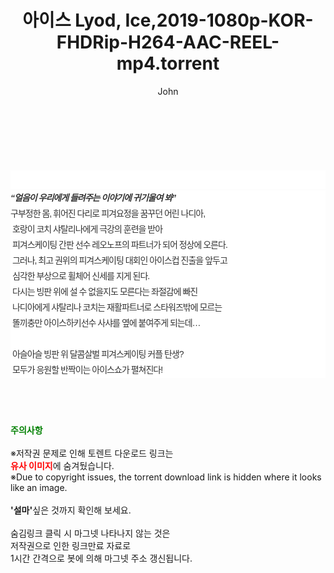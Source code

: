 ﻿---
layout: post
title:  "아이스 Lyod, Ice,2019-1080p-KOR-FHDRip-H264-AAC-REEL-mp4.torrent"
author: John
categories: [ 영화 ]
tags: [  ]
image:  
description: "아이스 Lyod, Ice,2019-1080p-KOR-FHDRip-H264-AAC-REEL-mp4 torrent 정보 공유"
toc: true
toc_sticky: true
---

<br>
<div class="view-img">
<a class="view_image" href="https://torrentmobile60.com/bbs/view_image.php?fn=%2Fdata%2Ffile%2Fmovie%2F1742003963_87pQcslS_92e5b309e9714fc69b418135b0c5add942637079.jpg" target="_blank"><img alt="" class="img-tag" content="https://torrentmobile60.com/data/file/movie/1742003963_87pQcslS_92e5b309e9714fc69b418135b0c5add942637079.jpg" itemprop="image" src="https://torrentmobile60.com/data/file/movie/1742003963_87pQcslS_92e5b309e9714fc69b418135b0c5add942637079.jpg"/></a><a class="view_image" href="https://torrentmobile60.com/bbs/view_image.php?fn=%2Fdata%2Ffile%2Fmovie%2F1742003963_phMcNeED_c3d313ee3bde2d80ca3254b5ba884cec8c258543.jpg" target="_blank"><img alt="" class="img-tag" content="https://torrentmobile60.com/data/file/movie/1742003963_phMcNeED_c3d313ee3bde2d80ca3254b5ba884cec8c258543.jpg" itemprop="image" src="https://torrentmobile60.com/data/file/movie/1742003963_phMcNeED_c3d313ee3bde2d80ca3254b5ba884cec8c258543.jpg"/></a></div><div class="view-content" itemprop="description">
<p><br/></p><div class="title_area" style="margin:0px 0px 9px;padding:0px;list-style:none;font-size:12px;font-family:'나눔고딕', NanumGothic, '돋움', Dotum, Helvetica, 'AppleSDGothicNeo-Medium', AppleGothic, sans-serif;height:30px;float:none;background-color:rgb(255,255,255);"><h4 class="h_story" style="margin:5px 10px 0px 0px;padding:0px;list-style:none;font-size:12px;font-family:'돋움', sans-serif;height:18px;width:49px;background:url(&quot;https://ssl.pstatic.net/static/movie/2020/10/h_tx_sp5.png&quot;) no-repeat 0px -17px;float:left;"><strong class="blind" style="margin:0px;padding:0px;list-style:none;font-size:0px;font-family:inherit;color:inherit;width:1px;height:1px;line-height:0;">줄거리</strong></h4></div><h5 class="h_tx_story" style="margin:-7px 0px 1px;padding:0px;list-style:none;font-size:14px;font-family:'나눔고딕', NanumGothic, Helvetica, sans-serif;color:rgb(51,51,51);background-image:url(&quot;https://ssl.pstatic.net/static/movie/2014/01/blank.gif&quot;);letter-spacing:-1px;line-height:25px;background-color:rgb(255,255,255);">“얼음이 우리에게 들려주는 이야기에 귀기울여 봐”</h5><p class="con_tx" style="margin-top:-1px;margin-bottom:-6px;list-style:none;font-size:14px;font-family:'나눔고딕', NanumGothic, '돋움', Dotum, Helvetica, 'AppleSDGothicNeo-Medium', AppleGothic, sans-serif;color:rgb(51,51,51);background-image:url(&quot;https://ssl.pstatic.net/static/movie/2014/01/blank.gif&quot;);letter-spacing:-1px;line-height:25px;background-color:rgb(255,255,255);">구부정한 몸, 휘어진 다리로 피겨요정을 꿈꾸던 어린 나디아,<br style="list-style:none;font-size:12px;font-family:'돋움', sans-serif;color:rgb(0,0,0);"/> 호랑이 코치 샤탈리나에게 극강의 훈련을 받아<br style="list-style:none;font-size:12px;font-family:'돋움', sans-serif;color:rgb(0,0,0);"/> 피겨스케이팅 간판 선수 레오노프의 파트너가 되어 정상에 오른다.<br style="list-style:none;font-size:12px;font-family:'돋움', sans-serif;color:rgb(0,0,0);"/> 그러나, 최고 권위의 피겨스케이팅 대회인 아이스컵 진출을 앞두고<br style="list-style:none;font-size:12px;font-family:'돋움', sans-serif;color:rgb(0,0,0);"/> 심각한 부상으로 휠체어 신세를 지게 된다.<br style="list-style:none;font-size:12px;font-family:'돋움', sans-serif;color:rgb(0,0,0);"/> 다시는 빙판 위에 설 수 없을지도 모른다는 좌절감에 빠진<br style="list-style:none;font-size:12px;font-family:'돋움', sans-serif;color:rgb(0,0,0);"/> 나디아에게 샤탈리나 코치는 재활파트너로 스타워즈밖에 모르는<br style="list-style:none;font-size:12px;font-family:'돋움', sans-serif;color:rgb(0,0,0);"/> 똘끼충만 아이스하키선수 사샤를 옆에 붙여주게 되는데…<br style="list-style:none;font-size:12px;font-family:'돋움', sans-serif;color:rgb(0,0,0);"/> <br style="list-style:none;font-size:12px;font-family:'돋움', sans-serif;color:rgb(0,0,0);"/> 아슬아슬 빙판 위 달콤살벌 피겨스케이팅 커플 탄생?<br style="list-style:none;font-size:12px;font-family:'돋움', sans-serif;color:rgb(0,0,0);"/> 모두가 응원할 반짝이는 아이스쇼가 펼쳐진다!</p> </div>
    
<br><br><br>
<p data-ke-size="size16"><b><span style="color: green;">주의사항</span></b><br /><br />※저작권 문제로 인해 토렌트 다운로드 링크는<br /><b><span style="color: red;">유사 이미지</span></b>에 숨겨뒀습니다.<br />※Due to copyright issues, the torrent download link is hidden where it looks like an image.<br /><br /><b>'설마'</b>싶은 것까지 확인해 보세요.<br /><br />숨김링크 클릭 시 마그넷 나타나지 않는 것은<br />저작권으로 인한 링크만료 자료로<br />1시간 간격으로 봇에 의해 마그넷 주소 갱신됩니다.</p>
